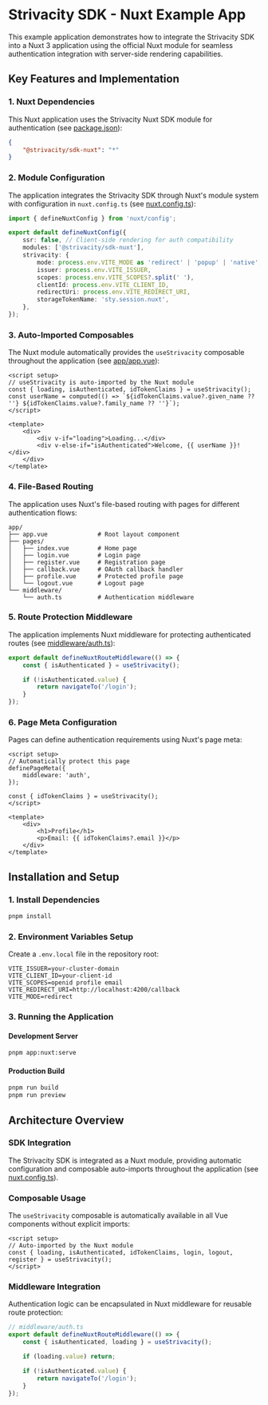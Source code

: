 # Strivacity SDK - Nuxt Example App

This example application demonstrates how to integrate the Strivacity SDK into a Nuxt 3 application using the official Nuxt module for seamless authentication integration with server-side rendering capabilities.

## Key Features and Implementation

### 1. Nuxt Dependencies

This Nuxt application uses the Strivacity Nuxt SDK module for authentication (see [package.json](./package.json)):

```json
{
	"@strivacity/sdk-nuxt": "*"
}
```

### 2. Module Configuration

The application integrates the Strivacity SDK through Nuxt's module system with configuration in `nuxt.config.ts` (see [nuxt.config.ts](./nuxt.config.ts)):

```typescript
import { defineNuxtConfig } from 'nuxt/config';

export default defineNuxtConfig({
	ssr: false, // Client-side rendering for auth compatibility
	modules: ['@strivacity/sdk-nuxt'],
	strivacity: {
		mode: process.env.VITE_MODE as 'redirect' | 'popup' | 'native',
		issuer: process.env.VITE_ISSUER,
		scopes: process.env.VITE_SCOPES?.split(' '),
		clientId: process.env.VITE_CLIENT_ID,
		redirectUri: process.env.VITE_REDIRECT_URI,
		storageTokenName: 'sty.session.nuxt',
	},
});
```

### 3. Auto-Imported Composables

The Nuxt module automatically provides the `useStrivacity` composable throughout the application (see [app/app.vue](./app/app.vue)):

```vue
<script setup>
// useStrivacity is auto-imported by the Nuxt module
const { loading, isAuthenticated, idTokenClaims } = useStrivacity();
const userName = computed(() => `${idTokenClaims.value?.given_name ?? ''} ${idTokenClaims.value?.family_name ?? ''}`);
</script>

<template>
	<div>
		<div v-if="loading">Loading...</div>
		<div v-else-if="isAuthenticated">Welcome, {{ userName }}!</div>
	</div>
</template>
```

### 4. File-Based Routing

The application uses Nuxt's file-based routing with pages for different authentication flows:

```
app/
├── app.vue              # Root layout component
├── pages/
│   ├── index.vue        # Home page
│   ├── login.vue        # Login page
│   ├── register.vue     # Registration page
│   ├── callback.vue     # OAuth callback handler
│   ├── profile.vue      # Protected profile page
│   └── logout.vue       # Logout page
└── middleware/
    └── auth.ts          # Authentication middleware
```

### 5. Route Protection Middleware

The application implements Nuxt middleware for protecting authenticated routes (see [middleware/auth.ts](./middleware/auth.ts)):

```typescript
export default defineNuxtRouteMiddleware(() => {
	const { isAuthenticated } = useStrivacity();

	if (!isAuthenticated.value) {
		return navigateTo('/login');
	}
});
```

### 6. Page Meta Configuration

Pages can define authentication requirements using Nuxt's page meta:

```vue
<script setup>
// Automatically protect this page
definePageMeta({
	middleware: 'auth',
});

const { idTokenClaims } = useStrivacity();
</script>

<template>
	<div>
		<h1>Profile</h1>
		<p>Email: {{ idTokenClaims?.email }}</p>
	</div>
</template>
```

## Installation and Setup

### 1. Install Dependencies

```bash
pnpm install
```

### 2. Environment Variables Setup

Create a `.env.local` file in the repository root:

```env
VITE_ISSUER=your-cluster-domain
VITE_CLIENT_ID=your-client-id
VITE_SCOPES=openid profile email
VITE_REDIRECT_URI=http://localhost:4200/callback
VITE_MODE=redirect
```

### 3. Running the Application

#### Development Server

```bash
pnpm app:nuxt:serve
```

#### Production Build

```bash
pnpm run build
pnpm run preview
```

## Architecture Overview

### SDK Integration

The Strivacity SDK is integrated as a Nuxt module, providing automatic configuration and composable auto-imports throughout the application (see [nuxt.config.ts](./nuxt.config.ts)).

### Composable Usage

The `useStrivacity` composable is automatically available in all Vue components without explicit imports:

```vue
<script setup>
// Auto-imported by the Nuxt module
const { loading, isAuthenticated, idTokenClaims, login, logout, register } = useStrivacity();
</script>
```

### Middleware Integration

Authentication logic can be encapsulated in Nuxt middleware for reusable route protection:

```typescript
// middleware/auth.ts
export default defineNuxtRouteMiddleware(() => {
	const { isAuthenticated, loading } = useStrivacity();

	if (loading.value) return;

	if (!isAuthenticated.value) {
		return navigateTo('/login');
	}
});
```
